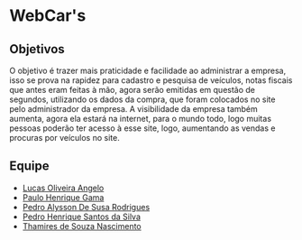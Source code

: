# WebCar's
   
## Objetivos

 O objetivo é trazer mais praticidade e facilidade ao administrar a empresa, isso se prova na rapidez para cadastro e pesquisa de veículos, notas fiscais que antes eram feitas à mão, agora serão emitidas em questão de segundos, utilizando os dados da compra, que foram colocados no site pelo administrador da empresa. 
 A visibilidade da empresa também aumenta, agora ela estará na internet, para o mundo todo, logo muitas pessoas poderão ter acesso à esse site, logo, aumentando as vendas e procuras por veículos no site. 



   ## Equipe

 - [Lucas Oliveira Angelo](https://github.com/lukl213)
 - [Paulo Henrique Gama](https://github.com/heisenpaul)
 - [Pedro Alysson De Susa Rodrigues](https://github.com/pedropjtc)
 - [Pedro Henrique Santos da Silva](https://github.com/henry-pedro)
 - [Thamires de Souza Nascimento](https://github.com/ThaDias113)



